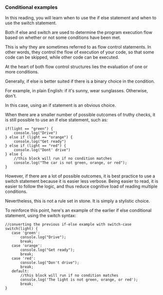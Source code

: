 ### Conditional examples
In this reading, you will learn when to use the if else statement and when to use the switch statement.

Both if else and switch are used to determine the program execution flow based on whether or not some conditions have been met.

This is why they are sometimes referred to as flow control statements. In other words, they control the flow of execution of your code, so that some code can be skipped, while other code can be executed.

At the heart of both flow control structures lies the evaluation of one or more conditions.

Generally, if else is better suited if there is a binary choice in the condition.

For example, in plain English: if it's sunny, wear sunglasses. Otherwise, don't.

In this case, using an if statement is an obvious choice.

When there are a smaller number of possible outcomes of truthy checks, it is still possible to use an if else statement, such as:

```
if(light == "green") {
    console.log("Drive")
} else if (light == "orange") {
    console.log("Get ready")
} else if (light == "red") {
    console.log("Dont' drive")
} else {
    //this block will run if no condition matches
    console.log("The car is not green, orange, or red");
}
```

However, if there are a lot of possible outcomes, it is best practice to use a switch statement because it is easier less verbose. Being easier to read, it is easier to follow the logic, and thus reduce cognitive load of reading multiple conditions.

Nevertheless, this is not a rule set in stone. It is simply a stylistic choice.

To reinforce this point, here's an example of the earlier if else conditional statement, using the switch syntax: 

```
//converting the previous if-else example with switch-case
switch(light) {
   case 'green':
       console.log("Drive");
       break;
   case 'orange':
       console.log("Get ready");
       break;
   case 'red':
       console.log("Don't drive");
       break;
   default:
       //this block will run if no condition matches
       console.log('The light is not green, orange, or red');
       break;
}
```